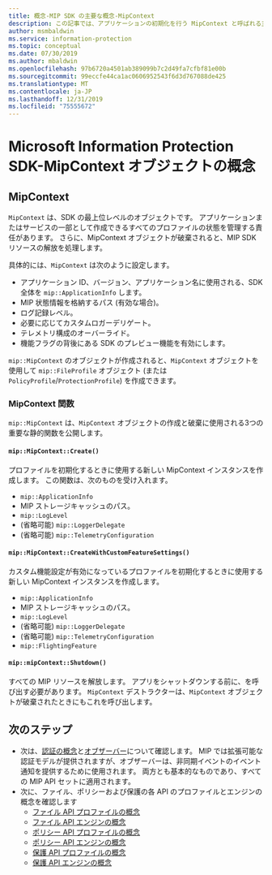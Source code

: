 ```yaml
---
title: 概念-MIP SDK の主要な概念-MipContext
description: この記事では、アプリケーションの初期化を行う MipContext と呼ばれる主要な SDK の概念を理解するのに役立ちます。
author: msmbaldwin
ms.service: information-protection
ms.topic: conceptual
ms.date: 07/30/2019
ms.author: mbaldwin
ms.openlocfilehash: 97b6720a4501ab389099b7c2d49fa7cfbf81e00b
ms.sourcegitcommit: 99eccfe44ca1ac0606952543f6d3d767088de425
ms.translationtype: MT
ms.contentlocale: ja-JP
ms.lasthandoff: 12/31/2019
ms.locfileid: "75555672"
---
```

# <a name="microsoft-information-protection-sdk---mipcontext-object-concepts"></a>Microsoft Information Protection SDK-MipContext オブジェクトの概念

## <a name="mipcontext"></a>MipContext

`MipContext` は、SDK の最上位レベルのオブジェクトです。 アプリケーションまたはサービスの一部として作成できるすべてのプロファイルの状態を管理する責任があります。 さらに、MipContext オブジェクトが破棄されると、MIP SDK リソースの解放を処理します。

具体的には、`MipContext` は次のように設定します。

- アプリケーション ID、バージョン、アプリケーション名に使用される、SDK 全体を `mip::ApplicationInfo` します。
- MIP 状態情報を格納するパス (有効な場合)。
- ログ記録レベル。
- 必要に応じてカスタムロガーデリゲート。
- テレメトリ構成のオーバーライド。
- 機能フラグの背後にある SDK のプレビュー機能を有効にします。

`mip::MipContext` のオブジェクトが作成されると、`MipContext` オブジェクトを使用して `mip::FileProfile` オブジェクト (または `PolicyProfile`/`ProtectionProfile`) を作成できます。

### <a name="mipcontext-functions"></a>MipContext 関数

`mip::MipContext` は、`MipContext` オブジェクトの作成と破棄に使用される3つの重要な静的関数を公開します。

#### `mip::MipContext::Create()`

プロファイルを初期化するときに使用する新しい MipContext インスタンスを作成します。 この関数は、次のものを受け入れます。

- `mip::ApplicationInfo`
- MIP ストレージキャッシュのパス。
- `mip::LogLevel`
- (省略可能) `mip::LoggerDelegate`
- (省略可能) `mip::TelemetryConfiguration`

#### `mip::MipContext::CreateWithCustomFeatureSettings()`

カスタム機能設定が有効になっているプロファイルを初期化するときに使用する新しい MipContext インスタンスを作成します。

- `mip::ApplicationInfo`
- MIP ストレージキャッシュのパス。
- `mip::LogLevel`
- (省略可能) `mip::LoggerDelegate`
- (省略可能) `mip::TelemetryConfiguration`
- `mip::FlightingFeature`

#### `mip::mipContext::Shutdown()`

すべての MIP リソースを解放します。 アプリをシャットダウンする前に、を呼び出す必要があります。 `MipContext` デストラクターは、`MipContext` オブジェクトが破棄されたときにもこれを呼び出します。

## <a name="next-steps"></a>次のステップ

- 次は、[認証の概念](concept-authentication-cpp.md)と[オブザーバー](concept-async-observers.md)について確認します。 MIP では拡張可能な認証モデルが提供されますが、オブザーバーは、非同期イベントのイベント通知を提供するために使用されます。 両方とも基本的なものであり、すべての MIP API セットに適用されます。
- 次に、ファイル、ポリシーおよび保護の各 API のプロファイルとエンジンの概念を確認します
  - [ファイル API プロファイルの概念](concept-profile-engine-file-profile-cpp.md)
  - [ファイル API エンジンの概念](concept-profile-engine-file-engine-cpp.md)
  - [ポリシー API プロファイルの概念](concept-profile-engine-file-profile-cpp.md)
  - [ポリシー API エンジンの概念](concept-profile-engine-file-engine-cpp.md)
  - [保護 API プロファイルの概念](concept-profile-engine-file-profile-cpp.md)
  - [保護 API エンジンの概念](concept-profile-engine-file-engine-cpp.md)
